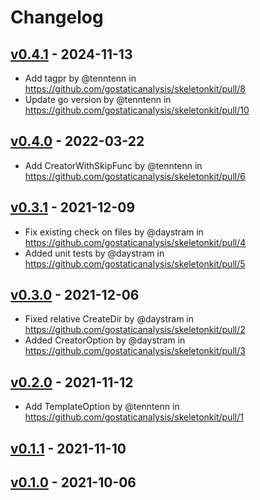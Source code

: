 # Changelog

## [v0.4.1](https://github.com/gostaticanalysis/skeletonkit/compare/v0.4.0...v0.4.1) - 2024-11-13
- Add tagpr by @tenntenn in https://github.com/gostaticanalysis/skeletonkit/pull/8
- Update go version by @tenntenn in https://github.com/gostaticanalysis/skeletonkit/pull/10

## [v0.4.0](https://github.com/gostaticanalysis/skeletonkit/compare/v0.3.1...v0.4.0) - 2022-03-22
- Add CreatorWithSkipFunc by @tenntenn in https://github.com/gostaticanalysis/skeletonkit/pull/6

## [v0.3.1](https://github.com/gostaticanalysis/skeletonkit/compare/v0.3.0...v0.3.1) - 2021-12-09
- Fix existing check on files by @daystram in https://github.com/gostaticanalysis/skeletonkit/pull/4
- Added unit tests by @daystram in https://github.com/gostaticanalysis/skeletonkit/pull/5

## [v0.3.0](https://github.com/gostaticanalysis/skeletonkit/compare/v0.2.0...v0.3.0) - 2021-12-06
- Fixed relative CreateDir by @daystram in https://github.com/gostaticanalysis/skeletonkit/pull/2
- Added CreatorOption by @daystram in https://github.com/gostaticanalysis/skeletonkit/pull/3

## [v0.2.0](https://github.com/gostaticanalysis/skeletonkit/compare/v0.1.1...v0.2.0) - 2021-11-12
- Add TemplateOption by @tenntenn in https://github.com/gostaticanalysis/skeletonkit/pull/1

## [v0.1.1](https://github.com/gostaticanalysis/skeletonkit/compare/v0.1.0...v0.1.1) - 2021-11-10

## [v0.1.0](https://github.com/gostaticanalysis/skeletonkit/commits/v0.1.0) - 2021-10-06
